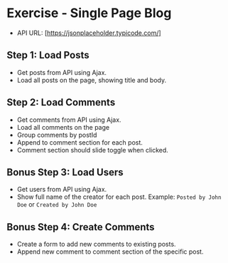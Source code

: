 # Exercise - Single Page Blog

- API URL: [https://jsonplaceholder.typicode.com/]

## Step 1: Load Posts

- Get posts from API using Ajax.
- Load all posts on the page, showing title and body.

## Step 2: Load Comments

- Get comments from API using Ajax.
- Load all comments on the page
- Group comments by postId
- Append to comment section for each post.
- Comment section should slide toggle when clicked.

## **Bonus** Step 3: Load Users

- Get users from API using Ajax.
- Show full name of the creator for each post.
  Example: `Posted by John Doe` or `Created by John Doe`

## **Bonus** Step 4: Create Comments

- Create a form to add new comments to existing posts.
- Append new comment to comment section of the specific post.
